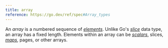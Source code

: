 ```yaml
---
title: array
reference: https://go.dev/ref/spec#Array_types
---
```


An _array_ is a numbered sequence of [_elements_](g). Unlike Go's [_slice_](g) data type, an array has a fixed length. Elements within an array can be [_scalars_](g), slices, [_maps_](g), pages, or other arrays.
